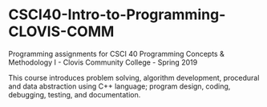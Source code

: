 # CSCI40-Intro-to-Programming-CLOVIS-COMM

Programming assignments for CSCI 40 Programming Concepts & Methodology I - Clovis Community College - Spring 2019

This course introduces problem solving, algorithm development, procedural and data abstraction using C++ language; program design, coding, debugging, testing, and documentation.
